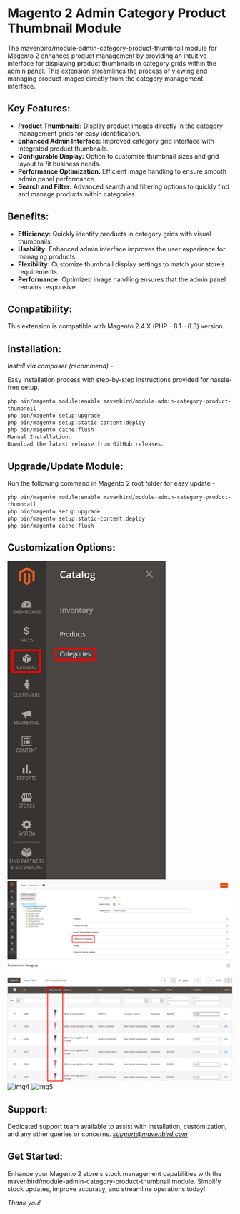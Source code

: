 # Magento 2 Admin Category Product Thumbnail Module
The mavenbird/module-admin-category-product-thumbnail module for Magento 2 enhances product management by providing an intuitive interface for displaying product thumbnails in category grids within the admin panel. This extension streamlines the process of viewing and managing product images directly from the category management interface.

## Key Features:
- **Product Thumbnails:**
Display product images directly in the category management grids for easy identification.
- **Enhanced Admin Interface:**
Improved category grid interface with integrated product thumbnails.
- **Configurable Display:**
Option to customize thumbnail sizes and grid layout to fit business needs.
- **Performance Optimization:**
Efficient image handling to ensure smooth admin panel performance.
- **Search and Filter:**
Advanced search and filtering options to quickly find and manage products within categories.

## Benefits:
- **Efficiency:**
Quickly identify products in category grids with visual thumbnails.
- **Usability:**
Enhanced admin interface improves the user experience for managing products.
- **Flexibility:**
Customize thumbnail display settings to match your store’s requirements.
- **Performance:**
Optimized image handling ensures that the admin panel remains responsive.

## Compatibility:
This extension is compatible with Magento 2.4.X (PHP - 8.1 - 8.3) version.

## Installation:
*Install via composer (recommend)* - 

Easy installation process with step-by-step instructions provided for hassle-free setup.
~~~~~~~~~~~~~~~~~~~~~
php bin/magento module:enable mavenbird/module-admin-category-product-thumbnail
php bin/magento setup:upgrade
php bin/magento setup:static-content:deploy
php bin/magento cache:flush
Manual Installation:
Download the latest release from GitHub releases.
~~~~~~~~~~~~~~~~~~~~~

## Upgrade/Update Module:
Run the following command in Magento 2 root folder for easy update -
~~~~~~~~~~~~~~~~~~~~~
php bin/magento module:enable mavenbird/module-admin-category-product-thumbnail
php bin/magento setup:upgrade
php bin/magento setup:static-content:deploy
php bin/magento cache:flush
~~~~~~~~~~~~~~~~~~~~~

## Customization Options:
![img1](./doc/images/1.png)
![img2](./doc/images/2.png)
![img3](./doc/images/3.png)
![img4](./doc/images/4.png)
![img5](./doc/images/5.png)

## Support:
Dedicated support team available to assist with installation, customization, and any other queries or concerns.
*[support@mavenbird.com](mailto:support@mavenbird.com)* 


## Get Started:
Enhance your Magento 2 store's stock management capabilities with the mavenbird/module-admin-category-product-thumbnail module. Simplify stock updates, improve accuracy, and streamline operations today!

*Thank you!*